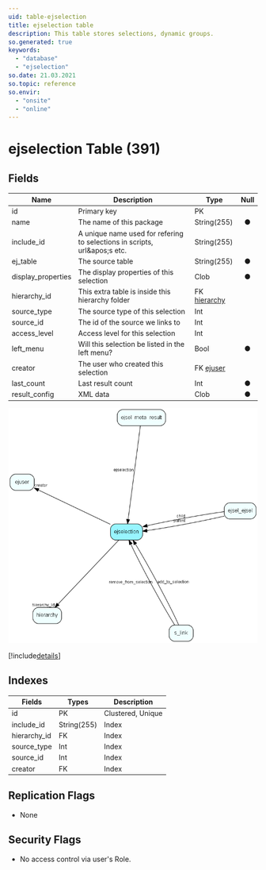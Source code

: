 ```yaml
---
uid: table-ejselection
title: ejselection table
description: This table stores selections, dynamic groups.
so.generated: true
keywords:
  - "database"
  - "ejselection"
so.date: 21.03.2021
so.topic: reference
so.envir:
  - "onsite"
  - "online"
---
```


# ejselection Table (391)

## Fields

| Name | Description | Type | Null |
|------|-------------|------|:----:|
|id|Primary key|PK| |
|name|The name of this package|String(255)|&#x25CF;|
|include\_id|A unique name used for refering to selections in scripts, url&amp;apos;s etc.|String(255)| |
|ej\_table|The source table|String(255)|&#x25CF;|
|display\_properties|The display properties of this selection|Clob|&#x25CF;|
|hierarchy\_id|This extra table is inside this hierarchy folder|FK [hierarchy](hierarchy.md)| |
|source\_type|The source type of this selection|Int| |
|source\_id|The id of the source we links to|Int| |
|access\_level|Access level for this selection|Int| |
|left\_menu|Will this selection be listed in the left menu?|Bool|&#x25CF;|
|creator|The user who created this selection|FK [ejuser](ejuser.md)| |
|last\_count|Last result count|Int|&#x25CF;|
|result\_config|XML data|Clob|&#x25CF;|


![ejselection table relationship diagram](./media/ejselection.png)

[!include[details](./includes/ejselection.md)]

## Indexes

| Fields | Types | Description |
|--------|-------|-------------|
|id |PK |Clustered, Unique |
|include\_id |String(255) |Index |
|hierarchy\_id |FK |Index |
|source\_type |Int |Index |
|source\_id |Int |Index |
|creator |FK |Index |

## Replication Flags

* None

## Security Flags

* No access control via user's Role.

